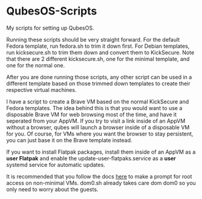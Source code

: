 # QubesOS-Scripts
My scripts for setting up QubesOS. 

Running these scripts should be very straight forward. For the default Fedora template, run fedora.sh to trim it down first. For Debian templates, run kicksecure.sh to trim them down and convert them to KickSecure. Note that there are 2 different kicksecure.sh, one for the minimal template, and one for the normal one.

After you are done running those scripts, any other script can be used in a different template based on those trimmed down templates to create their respective virtual machines.

I have a script to create a Brave VM based on the normal KickSecure and Fedora templates. The idea behind this is that you would want to use a disposable Brave VM for web browsing most of the time, and have it seperated from your AppVM. If you try to visit a link inside of an AppVM without a browser, qubes will launch a browser inside of a disposable VM for you. Of course, for VMs where you want the browser to stay persistent, you can just base it on the Brave template instead.

If you want to install Flatpak packages, install them inside of an AppVM as a **user Flatpak** and enable the update-user-flatpaks.service as a **user** systemd service for automatic updates.

It is recommended that you follow the docs [here](https://www.qubes-os.org/doc/vm-sudo/#replacing-passwordless-root-access-with-dom0-user-prompt) to make a prompt for root access on non-minimal VMs. dom0.sh already takes care dom dom0 so you only need to worry about the guests.